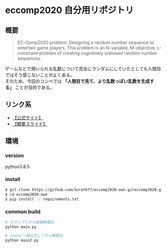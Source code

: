 # eccomp2020 自分用リポジトリ

## 概要

> EC-Comp2020 problem: Designing a random number sequence to entertain game players. This problem is an N-variable, M-objective, L-constraint problem of creating cognitively unbiased random number sequences.

ゲームなどで用いられる乱数について完全にランダムにしていたとしても人間目ではそう感じないことがよくある。      
そのため、今回のコンペでは **「人間目で見て、より乱数っぽい乱数を生成する」** ことが目的である。  


## リンク系
- [【公式サイト】](https://ec-comp.jpnsec.org/)
- [【概要スライド】](https://docs.google.com/presentation/d/1KvjWgDBc-QAGRwFwR83loD2NwRTQLlhhzqA8KcwedEw/edit)


## 環境
### version
python3.8.5
### install
```bash
$ git clone https://github.com/SoraY677/eccomp2020-own.giteccomp2020.git
$ cd eccomp2020-own
$ pip install -r requirements.txt
```

### common build

```python
# スクリプトから直接解提出
python main.py

# jsonに一度出力してから解提出
python main2.py
```



